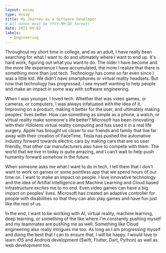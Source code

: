 ```yaml
---
layout: essay
type: essay
title: My Journey as a Software Developer
# All dates must be YYYY-MM-DD format!
date: 2021-09-02
labels:
  - Engineering
---
```


Throughout my short time in college, and as an adult, I have really been searching for what I want to do and ultimately where I want to end up. It's hard work, figuring out what you want to do. The older I have become and the more life experience I have accumulated, the more I realize that there is something more than just tech. Technology has come so far even since I was a little kid. We didn't have smartphones or virtual reality headsets. But now that technology has progressed, I see myself wanting to help people and make an impact in some way with software engineering. 

When I was younger, I loved tech. Whether that was video games, or cameras, or computers, I was always infatuated with the idea of it. Improving on a product,  making it better for the user, and ultimately making peoples' lives better. How can something as simple as a phone, a watch, or virtual reality make someone's life better? Microsoft has been innovating with their Hololens virtual reality computing and has used it in a real life surgery. Apple has brought us closer to our friends and family that live far away with their creation of FaceTime. Tesla has pushed the automative industry forward towards electric cars by making cars that are so user friendly, that other car manufacturers also have to compete with them. The world that we live in today is quite amazing, and I can't wait to help push humanity forward somehow in the future. 

When someone asks me what I want to do in tech, I tell them that I don't want to work on games or some pointless app that we spend hours of our time on. I want to make an impact on people. I love innovative technology and the idea of Artifial Intelligence and Machine Learning and Cloud based infrastructure excites me to no end. Even video games can have a big impact on peoples' lives. Microsoft has created an adaptive controller for people with disabilities so that they can also play games and have fun just like the rest of us. 

In the end, I want to be working with AI, virtual reality, machine learning, deep learning, or something of the like where I'm constantly pushing myself and my teammates are pushing me as well. Something like Cloud engineering also really intrigues me too. As long as I am progressing myself and doing the best that I can to ensure that, I will be happy. I would love to learn iOS and Android development (Swift, Flutter, Dart, Python) as well as web development too. 
